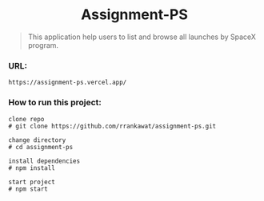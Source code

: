 <h1  align="center">Assignment-PS</h1>

> This application help users to list and browse all launches by SpaceX program.

### URL:

    https://assignment-ps.vercel.app/

### How to run this project:

    clone repo
    # git clone https://github.com/rrankawat/assignment-ps.git

    change directory
    # cd assignment-ps

    install dependencies
    # npm install

    start project
    # npm start
